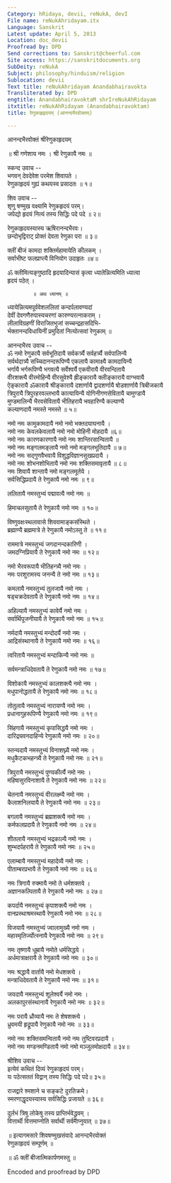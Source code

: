 ```yaml
---
Category: hRidaya, devii, reNukA, devI
File name: reNukAhridayam.itx
Language: Sanskrit
Latest update: April 5, 2013
Location: doc_devii
Proofread by: DPD
Send corrections to: Sanskrit@cheerful.com
Site access: https://sanskritdocuments.org
SubDeity: reNukA
Subject: philosophy/hinduism/religion
Sublocation: devii
Text title: reNukAhridayam Anandabhairavokta
Transliterated by: DPD
engtitle: AnandabhairavoktaM shrIreNukAhRidayam
itxtitle: reNukAhRidayam (Anandabhairavoktam)
title: रेणुकाहृइदयम् (आनन्दभैरवोक्तम्)

---
```

  
 आनन्दभैरवोक्तं श्रीरेणुकाहृदयम्   
  
॥ श्री गणेशाय नमः । श्री रेणुकायै नमः ॥  
  
स्कन्द उवाच --  
भगवन् देवदेवेश परमेश शिवापते ।  
रेणुकाहृदयं गुह्यं कथयस्व प्रसादतः ॥ १॥  
  
शिव उवाच  --  
शृणु षण्मुख वक्ष्यामि रेणुकहृदयं परम्।  
जपेद्यो हृदयं नित्यं तस्य सिद्धिः पदे पदे ॥ २॥  
  
रेणुकाहृदयस्यास्य ऋषिरानन्दभैरवः।  
छन्दोभृद्विराट् प्रोक्तं देवता रेणुका परा ॥ ३॥  
  
क्लीं बीजं कामदा शक्तिर्महामायेति कीलकम् ।  
सर्वाभीष्ट फलप्राप्त्यै विनियोग उदाहृतः ॥४॥  
  
ॐ क्लीमित्यङ्गुष्ठादि हृदयादिन्यासं कृत्वा ध्यातेन्नित्यमिति ध्यात्वा  
हृदयं पठेत् ।  
  
            ॥ अथ ध्यानम् ॥  
  
ध्यायेन्नित्यमपूर्ववेशललितां कन्दर्पलावण्यदां  
देवीं देवगणैरुपास्यचरणां कारुण्यरत्नाकराम् ।  
लीलाविग्रहणीं विराजितभुजां सच्चन्द्रहासदिभि-  
र्भक्तानन्दविधायिनीं प्रमुदितां नित्योत्सवां रेणुकाम् ॥  
  
आनन्दभैरव उवाच  --  
ॐ नमो रेणुकायै सर्वभूतिदायै सर्वकर्त्र्यै सर्वहर्त्र्यै सर्वपालिन्यै  
सर्वर्थदात्र्यै सच्चिदानन्दरूपिण्यै एकलायै कामाक्ष्यै कामदायिन्यै  
भर्गायै भर्गरूपिण्यै भगवत्यै सर्वेश्वर्यै एकवीरायै वीरवन्दितायै  
वीरशक्त्यै वीरमोहिन्यै वीरसुवेश्यै ह्रीङ्कारायै क्लीङ्कारायै वाग्भवायै  
ऐङ्कारायै ॐकारायै श्रीङ्कारायै दशार्णायै द्वादशर्णायै षोडशार्णायै त्रिबीजकायै  
त्रिपुरायै त्रिपुरहरवल्लभायै कात्यायिन्यै योगिनीगणसेवितायै चामुण्डायै  
मुण्डमालिन्यै भैरवसेवितायै भीतिहरायै भवहारिण्यै कल्याण्यै  
कल्याणदायै नमस्ते नमस्ते ॥ ५॥  
  
नमो नमः कामुकामदायै नमो नमो भक्तदयाघनायै ।  
नमो नमः केवलकेवलायै नमो नमो मोहिनी मोहदायै ॥६॥   
नमो नमः कारणकारणायै  नमो नमः शान्तिरसान्वितायै ॥   
नमो नमः मङ्गलमङ्लायै नमो नमो मङ्गलभूतिदायै ॥ ७॥   
नमो नमः सद्गुणवैभवायै  विशुद्धविज्ञानसुखप्रदायै ।    
नमो नमः शोभनशोभितायै नमो नमः शक्तिसमावृतायै ॥ ८॥     
नमः शिवायै शान्तायै नमो मङ्गलमूर्तये ।  
सर्वसिद्धिप्रदायै ते रेणुकायै नमो नमः ॥ ९॥  
  
ललितायै नमस्तुभ्यं पद्मावत्यै नमो नमः ॥  
  
हिमाचलसुतायै ते रेणुकायै नमो नमः ॥ १०॥  
  
विष्णुवक्षःस्थलावासे शिववामाङ्कसंस्थिते ।  
ब्रह्माण्यै ब्रह्ममात्रे ते रेणुकायै नमोऽस्तु  ते ॥ ११॥  
  
राममात्रे नमस्तुभ्यं जगदानन्दकारिणी ।  
जमदग्निप्रियायै ते रेणुकायै नमो नमः ॥ १२॥  
  
नमो भैरवरूपायै भीतिहन्त्र्यै नमो नमः ।  
नमः परशुरामस्य जनन्यै ते नमो नमः ॥ १३॥  
  
कमलायै नमस्तुभ्यं तुलजायै नमो नमः ।  
षड्चक्रदेवतायै ते रेणुकायै नमो नमः ॥ १४॥  
  
अहिल्यायै नमस्तुभ्यं कावेर्यै नमो नमः ।  
सर्वार्थिपूजनीयायै ते रेणुकायै नमो नमः ॥ १५॥  
  
नर्मदायै नमस्तुभ्यं मन्दोदर्यै नमो नमः ।  
आद्रिसंस्थानायै ते रेणुकायै नमो नमः ॥ १६॥  
  
त्वरितायै नमस्तुभ्यं मन्दाकिन्यै नमो नमः ॥  
  
सर्वमन्त्राधिदेवतायै ते रेणुकायै नमो नमः ॥ १७॥  
  
विशोकायै नमस्तुभ्यं कालशक्त्यै नमो नमः ।  
मधुपानोद्धतायै ते रेणुकायै नमो नमः ॥ १८॥  
  
तोतुलायै नमस्तुभ्यं नारायण्यै नमो नमः ।  
प्रधानागुहरूपिण्यै  रेणुकायै नमो नमः ॥ १९॥  
  
सिंहगायै नमस्तुभ्यं कृपासिद्धयै नमो नमः ।  
दारिद्र्यवनदाहिन्ये रेणुकायै नमो नमः ॥ २०॥  
  
स्तन्यदायै नमस्तुभ्यं विनाशघ्न्यै नमो नमः ।  
मधुकैटकभहन्त्र्यै ते रेणुकायै नमो नमः ॥ २१॥  
  
त्रिपुरायै नमस्तुभ्यं पुण्यकीर्त्यै नमो नमः ।  
महिषासुरविनाशायै ते रेणुकायै नमो नमः ॥ २२॥  
  
चेतनायै नमस्तुभ्यं वीरलक्ष्म्यै नमो नमः ।  
कैलाशनिलयायै ते रेणुकायै नमो नमः ॥ २३॥  
  
बगलायै नमस्तुभ्यं ब्रह्मशक्त्यै नमो नमः ।  
कर्मफलप्रदायै ते रेणुकायै नमो नमः ॥ २४॥  
  
शीतलायै नमस्तुभ्यं भद्रकाल्यै नमो नमः ।  
शुम्भदर्पहरायै ते रेणुकायै नमो नमः ॥ २५॥  
  
एलाम्बायै नमस्तुभ्यं महादेव्यै नमो नमः ।  
पीताम्बरप्रभायै ते रेणुकायै नमो नमः ॥ २६॥  
  
नमः त्रिगायै रुक्मायै नमो ते धर्मशक्तये ।  
अज्ञानकल्पितायै ते रेणुकायै नमो नमः ॥ २७॥  
  
कपर्दायै नमस्तुभ्यं कृपाशक्त्यै नमो नमः ।  
वानप्रस्थाश्रमस्थायै रेणुकायै नमो नमः ॥ २८॥  
  
विजयायै नमस्तुभ्यं ज्वालामुख्यै नमो नमः ।  
महास्मृतिर्ज्योत्स्नायै रेणुकायै नमो नमः ॥ २९॥  
  
नमः तृष्णायै धूम्रायै नमोते धर्मसिद्धये ।  
अर्धमात्राक्षरायै ते रेणुकायै नमो नमः ॥ ३०॥  
  
नमः श्रद्धायै वार्तायै नमो मेधशक्त्ये ।  
मन्त्राधिदेवतायै ते रेणुकायै नमो नमः ॥ ३१॥  
  
जयदायै नमस्तुभ्यं शूलेश्वर्यै नमो नमः ।  
अलकापुरसंस्थानायै रेणुकायै नमो नमः ॥ ३२॥  
  
नमः परायै ध्रौव्यायै नमः ते शेषशक्त्ये ।  
ध्रुवमयी हृद्रूपायै रेणुकायै नमो नमः ॥ ३३॥  
  
नमो नमः शक्तिसमन्वितायै नमो नमः तुष्टिवरप्रदायै ।  
नमो नमः मण्डनमण्डितायै नमो नमो मञ्जुलमोक्षदायै ॥ ३४॥  
  
श्रीशिव उवाच --  
इत्येवं कथितं दिव्यं रेणुकाहृदयं परम्।  
यः पठेत्सततं विद्वान् तस्य सिद्धिः पदे पदे॥ ३५॥  
  
राजद्वारे श्मशाने च सङ्कटे दुरतिक्रमे।  
स्मरणाद्धृदयस्यास्य सर्वसिद्धिः प्रजायते ॥ ३६॥  
  
दुर्लभं त्रिषु लोकेषु तस्य प्राप्तिर्भवेद्ध्रुवम् ।  
वित्तार्थी वित्तमाप्नोति सर्वार्थी सर्वमाप्नुयात् ॥ ३७॥  
  
॥ इत्यागमसारे शिवषण्मुखसंवादे आनन्दभैरवोक्तं  
रेणुकाहृदयं सम्पूर्णम् ॥  
  
॥ ॐ क्लीं बीजात्मिकार्पणमस्तु ॥  
  
  
Encoded and proofread by DPD  
  
  

